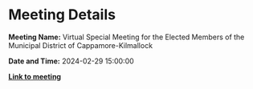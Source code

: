 # Meeting Details

**Meeting Name:** Virtual Special Meeting for the Elected Members of the Municipal District of Cappamore-Kilmallock

**Date and Time:** 2024-02-29 15:00:00

**<a href="https://www.limerick.ie/council/whats-on/virtual-special-meeting-for-the-elected-members-of-the-municipal-district-of" target="_blank">Link to meeting</a>**
